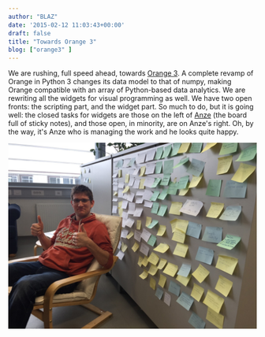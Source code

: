 ```yaml
---
author: "BLAZ"
date: '2015-02-12 11:03:43+00:00'
draft: false
title: "Towards Orange 3"
blog: ["orange3" ]
---
```


We are rushing, full speed ahead, towards [Orange 3](http://orange.biolab.si/orange3/). A complete revamp of Orange in Python 3 changes its data model to that of numpy, making Orange compatible with an array of Python-based data analytics. We are rewriting all the widgets for visual programming as well. We have two open fronts: the scripting part, and the widget part. So much to do, but it is going well: the closed tasks for widgets are those on the left of [Anze](http://www.fri.uni-lj.si/en/anze-staric/) (the board full of sticky notes), and those open, in minority, are on Anze's right. Oh, by the way, it's Anze who is managing the work and he looks quite happy.

![](anze-scrum-large.jpg)
